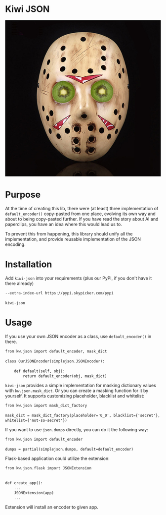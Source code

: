 # Kiwi JSON

![Kiwi JSON Logo](logo.jpg "Kiwi JSON")

# Purpose

At the time of creating this lib, there were (at least) three implementation of `default_encoder()`
 copy-pasted from one place, evolving its own way and about to being copy-pasted further.
 If you have read the story about AI and paperclips, you have an idea where this would lead us to.

To prevent this from happening, this library should unify all the implementation, and provide reusable
 implementation of the JSON encoding.

# Installation

Add `kiwi-json` into your requirements (plus our PyPI, if you don't have it there already)

```
--extra-index-url https://pypi.skypicker.com/pypi

kiwi-json
```

# Usage

If you use your own JSON encoder as a class, use `default_encoder()` in there.

```
from kw.json import default_encoder, mask_dict

class OurJSONEncoder(simplejson.JSONEncoder):

    def default(self, obj):
        return default_encoder(obj, mask_dict)
```

`kiwi-json` provides a simple implementation for masking dictionary values with `kw.json.mask_dict`. 
Or you can create a masking function for it by yourself. It supports customizing placeholder, blacklist and whitelist:

```
from kw.json import mask_dict_factory

mask_dict = mask_dict_factory(placeholder='0_0', blacklist={'secret'}, whitelist={'not-so-secret'})
```

If you want to use `json.dumps` directly, you can do it the following way:

```
from kw.json import default_encoder

dumps = partial(simplejson.dumps, default=default_encoder)
```

Flask-based application could utilize the extension:

```
from kw.json.flask import JSONExtension


def create_app():
    ...
    JSONExtension(app)
    ...
```

Extension will install an encoder to given app.
